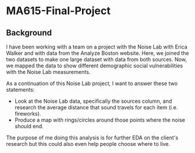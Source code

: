 # MA615-Final-Project

## Background

I have been working with a team on a project with the Noise Lab with Erica Walker and with data from the Analyze Boston website. Here, we joined the two datasets to make one large dataset with data from both sources. Now, we mapped the data to show different demographic social vulnerabilities with the Noise Lab measurements.

As a continuation of this Noise Lab project, I want to answer these two statements:

-	Look at the Noise Lab data, specifically the sources column, and research the average distance that sound travels for each item (i.e. fireworks).
-	Produce a map with rings/circles around those points where the noise should end.


The purpose of me doing this analysis is for further EDA on the client's research but this could also even help people choose where to live.
